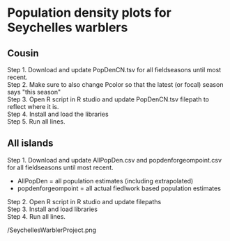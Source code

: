 # Population density plots for Seychelles warblers

## Cousin 
Step 1. Download and update PopDenCN.tsv for all fieldseasons until most recent.  
Step 2. Make sure to also change Pcolor so that the latest (or focal) season says "this season"  
Step 3. Open R script in R studio and update PopDenCN.tsv filepath to reflect where it is.  
Step 4. Install and load the libraries  
Step 5. Run all lines.  

## All islands
Step 1. Download and update AllPopDen.csv and popdenforgeompoint.csv for all fieldseasons until most recent.    
 - AllPopDen = all population estimates (including extrapolated)  
 - popdenforgeompoint = all actual fiedlwork based population estimates

Step 2. Open R script in R studio and update filepaths    
Step 3. Install and load libraries  
Step 4. Run all lines.  

/SeychellesWarblerProject.png
